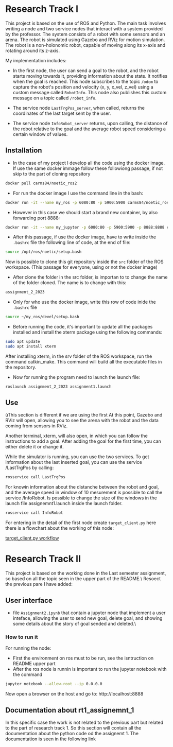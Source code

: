 # Research Track I

This project is based on the use of ROS and Python. The main task involves writing a node and two service nodes that interact with a system provided by the professor. The system consists of a robot with some sensors and an arena. The robot is simulated using Gazebo and RViz for motion simulation. The robot is a non-holonomic robot, capable of moving along its x-axis and rotating around its z-axis.

My implementation includes:

- In the first node, the user can send a goal to the robot, and the robot starts moving towards it, providing information about the state. It notifies when the goal is reached. This node subscribes to the topic `/odom` to capture the robot's position and velocity (x, y, x_vel, z_vel) using a custom message called `RobotInfo`. This node also publishes this custom message on a topic called `/robot_info`.

- The service node `LastTrgPos_server`, when called, returns the coordinates of the last target sent by the user.

- The service node `InfoRobot_server` returns, upon calling, the distance of the robot relative to the goal and the average robot speed considering a certain window of values.

## Installation

- In the case of my project I develop all the code using the docker image. If use the same docker immage follow these followiong passage, if not skip to the part of cloning repository
```bash
docker pull carms84/noetic_ros2
```

- For run the docker image I use the command line in the bash:
```bash
docker run -it --name my_ros -p 6080:80 -p 5900:5900 carms84/noetic_ros2
```

- However in this case we should start a brand new container, by also forwarding port 8888:
```bash
docker run -it --name my_jupyter -p 6080:80 -p 5900:5900 -p 8888:8888 carms84/noetic_ros2
```

- After this passage, if use the docker image, have to write inside the `.bashrc` file the following line of code, at the end of file:
```bash
source /opt/ros/noetic/setup.bash
```

Now is possible to clone this git repository inside the `src` folder of the ROS workspace. (This passage for everyone, using or not the docker image)

- After clone the folder in the src folder, is importan to to change the name of the folder cloned. The name is to change with this:
```bash
assignment_2_2023
```

- Only for who use the docker image, write this row of code inide the `.bashrc` file
```bash
source ~/my_ros/devel/setup.bash
```
- Before running the code, it's important to update all the packages installed and install the xterm package using the following commands:

```bash
sudo apt update
sudo apt install xterm
```
After installing xterm, in the srv folder of the ROS workspace, run the command catkin_make. This command will build all the executable files in the repository.

- Now for running the program need to launch the launch file:

```bash
roslaunch assignment_2_2023 assignment1.launch
```
## Use
ùThis section is different if we are using the first 
At this point, Gazebo and RViz will open, allowing you to see the arena with the robot and the data coming from sensors in RViz.

Another terminal, xterm, will also open, in which you can follow the instructions to add a goal. After adding the goal for the first time, you can either delete it or change it.

While the simulator is running, you can use the two services. To get information about the last inserted goal, you can use the service /LastTrgPos by calling:

```bash
rosservice call LastTrgPos
```

For knowin information about the distanche between the robot and goal, and the average speed in window of 10 mesurement is possible to call the service /InfoRobot. Is possible to change the size of the windows in the launch file assignemnt1.launch inside the launch folder.

```bash
rosservice call InfoRobot
```

For entering in the detail of the first node create `target_client.py` here there is a flowchart about the working of this node:

[target_client.py workflow ](https://viewer.diagrams.net/?tags=%7B%7D&highlight=0000ff&edit=_blank&layers=1&nav=1&title=Untitled%20Diagram.drawio#R5VrbcqM4EP0aV%2B0%2BOAXi6sdxbpPZ7FS2kt3sPE1pjAJsMPIIEdvz9SsZiZuA4MTYifOSoNaV7j6nW41Hxul8dUngIvgTeygaAc1bjYyzEQDA0U32j0vWmcS1jUzgk9DLRHohuA1%2FISHUhDQNPZRUBlKMIxouqsIZjmM0oxUZJAQvq8MecFTddQF9pAhuZzBSpfehRwPxFsAp5J9R6AdyZ92eZD1zKAeLN0kC6OFlSWScj4xTgjHNnuarUxRx5Um93F%2Bt76PrR%2Fvyy1%2FJT%2Fj39I%2B7r%2F%2BMs8UutpmSvwJBMX3x0jffo%2FMxuHl8%2BHLthf718vEKncqln2CUCn2NgB2xTaYPmO3FXpquhSbtnymWHeNkY%2BdPbIBuLpivTIt%2B9uTz%2F3eELSkWY6fK1su6hD7zpQHymM1EExMaYB%2FHMDovpFOC09hD%2FFU01irGXGO8YEKdCf9DlK6FA8KUYiYK6DwSvdmefKOaXzyjVDEuwSmZoY5xtvBtSHxEOzReeA6DHMJzRMmazSMogjR8qh4OCt%2F383GFfdmDMPEW5nYUc1%2FAKEGHsAf3B9HJKObt2Mfek326Dlmyz9UDazPO%2Bz7DmHjsmYt5j%2FYVx6rhSIDnP1J2rOkyCCm6XcCNUpaM26vqz8lME7a4gPMw4hz%2FGUVPiIYzWDMS08oURqEfs8aM2QQRvgwl%2BDEn1s3CbMsw9lnLLlp3G6cYF3bua9YnRChalZSuWkb0GpqgaRGndEnby4L1dUfIghLjW9pAYLMauPVd8147n%2FXAlXlI3tMUUySIR7cYLdnfSwzZahc7AtNLIaG4el8jtULCAlVI5DlZGRLWPiEB%2Bsaf2PvEcz%2FWijnNVbRdhQRahfRf%2Fnxiida3Us%2FZqtxYl%2FiuHHuYksm6tAhvfhO7bRrFMpuWXOetxKyWnKJk5i4r94ag2OEGh5vUUBLvpOplBqh5T%2FaaYlY5Qa0tZNcYHExqC2V6UBZingLXpWELPiDpOLBrVfZxtc5jObb2muFSHX3fetvxUksFLDN9FCDNPeLluNXVxPEYY5nZE2%2F6vpLErlOWbFHODdnkeJHSLF%2F87Xd5A%2FtB5OWrnkzyq%2FemVbPn%2B4x5hluDh9sQ8wxLZUN7qJinq0Evuxof1Z2r%2FS7VB08tNt0PnsDHILe%2BxgAHJTf1BrwgKEl4oWnEq3%2BMxjQPRYgyAGk%2BT9wVgpMTQD5hFsDY5xNogAoVHE2635HeA6eB6pzB0nuV6o4RSbqsYz8LpYPymjxmyRpnEjmbK%2B9xRPwxMGohv6nyozVcgMzBQv7kY%2BCgd3x3D4oDNaYkaO7l8eMoUGC4zkn1Wms2wQDstdqjKcrdg9c3F4RkT3NBaHCkvBYALbUGq7E0seuCiWm6lW1scaVpK1G4mt41fqAShaug%2FClMUhhxP%2BE%2BCGmaHC3YLdPqB3Y5bvdgV2Peoa65kgH0Ev4LNuhXEh6aEV6dGjZDTzdr1USrZu8WStgVCmUqNsQPCsSngjfzi4I80GzhZu%2FUreo1%2FoECzRhYze7bFmmUCUCEntYJ%2BmTSNWGY2ATUm5jy%2FfFoqhFt1zKj77VsuPKE%2ByHy0Z2j36yBzNb7wV%2BNToZ14tRvKbUA1fK1cFsq0Q37BNRyJN145nSTZ6YMxA5N99OCHWS1sl7mVHz5ffKEU09lDbtnKvuCLzasWfxeM7Nf8atX4%2Fx%2F)


# Research Track II

This project is based on the working done in the Last semester assignment, so based on all the topic seen in the upper part of the README.\\
Resoect the previous pare I have added:
## User interface
- file `Assignment2.ipynb` that contain a jupyter node that implement a user inteface, allowing the user to send new goal, delete goal, and showing some details about the story of goal sended and deleted.\\

### How to run it
For running the node:
- First the environment on ros must to be run, see the isntruction on README upper part
- After the ros node is runnin is important to run the jupyter notebook with the command
```bash
jupyter notebook --allow-root --ip 0.0.0.0
```

Now open a browser on the host and go to:
http://localhost:8888

## Documentation about rt1_assignemnt_1
In this specific case the work is not related to the previous part but related to the part of research track 1. So this section will contain all the documentation about the python code od the assignemt 1. The documentation is seen in the following link


